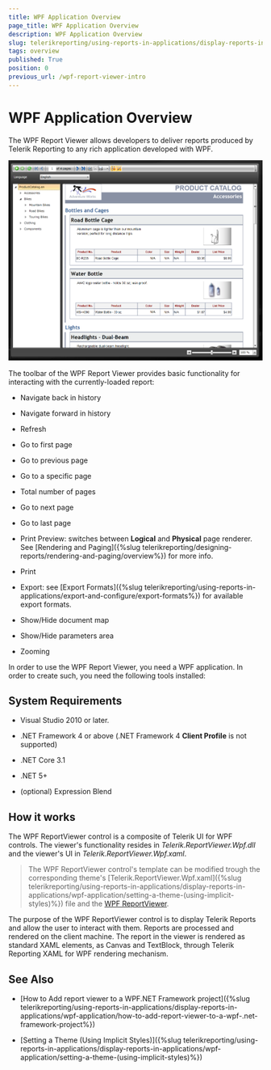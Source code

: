 ```yaml
---
title: WPF Application Overview
page_title: WPF Application Overview
description: WPF Application Overview
slug: telerikreporting/using-reports-in-applications/display-reports-in-applications/wpf-application/overview
tags: overview
published: True
position: 0
previous_url: /wpf-report-viewer-intro
---
```


# WPF Application Overview

The WPF Report Viewer allows developers to deliver reports produced by Telerik Reporting to any rich application developed with WPF. 

  ![](images/SilverlightViewer1.png)

The toolbar of the WPF Report Viewer provides basic functionality for interacting with the currently-loaded report: 

* Navigate back in history

* Navigate forward in history

* Refresh

* Go to first page

* Go to previous page

* Go to a specific page

* Total number of pages

* Go to next page

* Go to last page

* Print Preview: switches between __Logical__ and __Physical__ page renderer. See [Rendering and Paging]({%slug telerikreporting/designing-reports/rendering-and-paging/overview%}) for more info. 

* Print

* Export: see [Export Formats]({%slug telerikreporting/using-reports-in-applications/export-and-configure/export-formats%}) for available export formats. 

* Show/Hide document map

* Show/Hide parameters area

* Zooming

In order to use the WPF Report Viewer, you need a WPF application. In order to create such, you need the following tools installed: 

## System Requirements

* Visual Studio 2010 or later.

* .NET Framework 4 or above (.NET Framework 4 __Client Profile__ is not supported)

* .NET Core 3.1 

* .NET 5+

* (optional) Expression Blend 

## How it works

The WPF ReportViewer control is a composite of Telerik UI for WPF controls. The viewer's functionality resides in _Telerik.ReportViewer.Wpf.dll_ and the viewer's UI in _Telerik.ReportViewer.Wpf.xaml_. 

> The WPF ReportViewer control's template can be modified trough the corresponding theme's [Telerik.ReportViewer.Wpf.xaml]({%slug telerikreporting/using-reports-in-applications/display-reports-in-applications/wpf-application/setting-a-theme-(using-implicit-styles)%}) file and the [WPF ReportViewer](/reporting/api/Telerik.ReportViewer.Wpf.ReportViewer). 

The purpose of the WPF ReportViewer control is to display Telerik Reports and allow the user to interact with them. Reports are processed and rendered on the client machine. The report in the viewer is rendered as standard XAML elements, as Canvas and TextBlock, through Telerik Reporting XAML for WPF rendering mechanism. 

## See Also

* [How to Add report viewer to a WPF.NET Framework project]({%slug telerikreporting/using-reports-in-applications/display-reports-in-applications/wpf-application/how-to-add-report-viewer-to-a-wpf-.net-framework-project%})

* [Setting a Theme (Using Implicit Styles)]({%slug telerikreporting/using-reports-in-applications/display-reports-in-applications/wpf-application/setting-a-theme-(using-implicit-styles)%})
